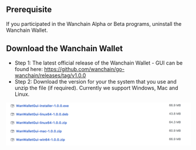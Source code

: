 ## Prerequisite
If you participated in the Wanchain Alpha or Beta programs, uninstall the Wanchain Wallet. 

## Download the Wanchain Wallet

* Step 1: The latest official release of the Wanchain Wallet - GUI can be found here: https://github.com/wanchain/go-wanchain/releases/tag/v1.0.0
* Step 2: Download the version for your the system that you use and unzip the file (if required). Currently we support Windows, Mac and Linux. 

![Wanchain Wallet List]( https://github.com/wanchain/Wikiphoto/blob/master/Wanchain-wallet_list.png )